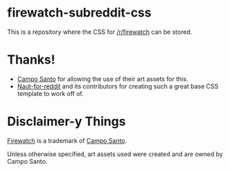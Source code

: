 # firewatch-subreddit-css
This is a repository where the CSS for [/r/firewatch](https://reddit.com/r/firewatch) can be stored.

Thanks!
===============
* [Campo Santo](http://www.camposanto.com/) for allowing the use of their art assets for this.
* [Naut-for-reddit](https://github.com/Axel--/Naut-for-reddit) and its contributors for creating such a great base CSS template to work off of.


Disclaimer-y Things
===============
[Firewatch](http://www.firewatchgame.com/) is a trademark of [Campo Santo](http://www.camposanto.com/).

Unless otherwise specified, art assets used were created and are owned by Campo Santo.
